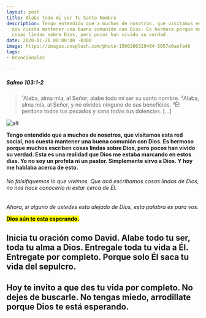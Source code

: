 ```yaml
---
layout: post
title: Alabe todo mi ser Tu Santo Nombre
description: Tengo entendido que a muchos de nosotros, que visitamos esta red social,
  nos cuesta mantener una buena comunión con Dios. Es hermoso porque muchos escriben
  cosas lindas sobre Dios, pero pocos han vivido su verdad.
date: 2020-01-26 00:00:00 -0300
image: https://images.unsplash.com/photo-1500206329404-5057e0aefa48
tags:
- Devocionales

---
```


##### Salmo 103:1-2

> ¹Alaba, alma mía, al Señor; alabe todo mí ser su santo nombre. ²Alaba, alma mía, al Señor, y no olvides ninguno de sus beneficios. ³Él perdona todos tus pecados y sana todas tus dolencias. […]



![alt](https://images.unsplash.com/photo-1579905595163-07fdce0d4cf7?ixlib=rb-1.2.1&ixid=eyJhcHBfaWQiOjEyMDd9&auto=format&fit=crop&w=1350&q=80)

<p><strong>Tengo entendido que a muchos de nosotros, que visitamos esta red social, nos cuesta mantener una buena comunión con Dios. Es hermoso porque muchos escriben cosas lindas sobre Dios, pero pocos han vivido su verdad. Esta es una realidad que Dios me estaba marcando en estos días. Yo no soy un profeta ni un pastor. Simplemente sirvo a Dios. Y hoy me hablaba acerca de esto.</strong></p>

###### No falsifiquemos lo que vivimos. Que acá escribamos cosas lindas de Dios, no nos hace conocerlo ni estar cerca de Él.

<p><em>Ahora, si alguno de ustedes esta alejado de Dios, esta palabra es para vos.</em></p>

<p><mark><strong>Dios aún te esta esperando.</strong></mark></p>

## Inicia tu oración como David. Alabe todo tu ser, toda tu alma a Dios. Entregale toda tu vida a Él. Entregate por completo. Porque solo Él saca tu vida del sepulcro.

## Hoy te invito a que des tu vida por completo. No dejes de buscarle. No tengas miedo, arrodillate porque Dios te está esperando.